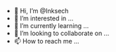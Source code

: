 - 👋 Hi, I’m @Inksech
- 👀 I’m interested in ...
- 🌱 I’m currently learning ...
- 💞️ I’m looking to collaborate on ...
- 📫 How to reach me ...

<!---
Inksech/Inksech is a ✨ special ✨ repository because its `README.md` (this file) appears on your GitHub profile.
You can click the Preview link to take a look at your changes.
--->
